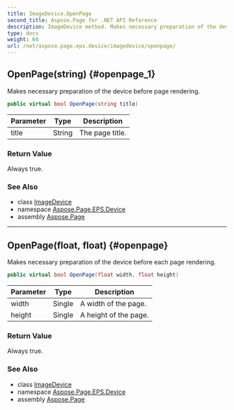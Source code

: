 ```yaml
---
title: ImageDevice.OpenPage
second_title: Aspose.Page for .NET API Reference
description: ImageDevice method. Makes necessary preparation of the device before page rendering
type: docs
weight: 60
url: /net/aspose.page.eps.device/imagedevice/openpage/
---
```

## OpenPage(string) {#openpage_1}

Makes necessary preparation of the device before page rendering.

```csharp
public virtual bool OpenPage(string title)
```

| Parameter | Type | Description |
| --- | --- | --- |
| title | String | The page title. |

### Return Value

Always true.

### See Also

* class [ImageDevice](../)
* namespace [Aspose.Page.EPS.Device](../../imagedevice/)
* assembly [Aspose.Page](../../../)

---

## OpenPage(float, float) {#openpage}

Makes necessary preparation of the device before each page rendering.

```csharp
public virtual bool OpenPage(float width, float height)
```

| Parameter | Type | Description |
| --- | --- | --- |
| width | Single | A width of the page. |
| height | Single | A height of the page. |

### Return Value

Always true.

### See Also

* class [ImageDevice](../)
* namespace [Aspose.Page.EPS.Device](../../imagedevice/)
* assembly [Aspose.Page](../../../)



